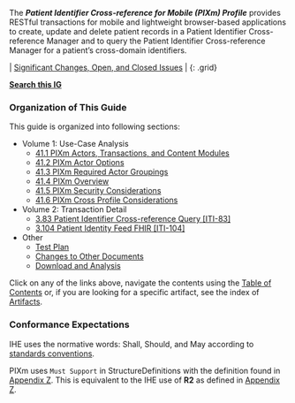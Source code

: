 
<!-- ## Patient Identifier Cross-referencing for mobile Profile (PIXm)  -->

The ***Patient Identifier Cross-reference for Mobile (PIXm) Profile*** provides RESTful transactions for mobile and lightweight browser-based applications to create, update and delete patient records in a Patient Identifier Cross-reference Manager and to query the Patient Identifier Cross-reference Manager for a patient’s cross-domain identifiers.

<div markdown="1" class="stu-note">

| [Significant Changes, Open, and Closed Issues](a_issues.html) |
{: .grid}

**[Search this IG](https://www.google.com/search?q=site%3Ahttps%3A%2F%2Fprofiles.ihe.net%2FITI%2FPIXm)**

</div>

### Organization of This Guide
This guide is organized into following sections:

- Volume 1: Use-Case Analysis
  - [41.1 PIXm Actors, Transactions, and Content Modules](volume-1.html#1411-pixm-actors-transactions-and-content-modules)
  - [41.2 PIXm Actor Options](volume-1.html#1412-pixm-actor-options)
  - [41.3 PIXm Required Actor Groupings](volume-1.html#1413-pixm-required-actor-groupings)
  - [41.4 PIXm Overview](volume-1.html#1414-pixm-overview)
  - [41.5 PIXm Security Considerations](volume-1.html#1415-pixm-security-considerations)
  - [41.6 PIXm Cross Profile Considerations](volume-1.html#1416-pixm-cross-profile-considerations)
- Volume 2: Transaction Detail
  - [3.83 Patient Identifier Cross-reference Query [ITI-83]](ITI-83.html)
  - [3.104 Patient Identity Feed FHIR [ITI-104]](ITI-104.html)
- Other
  - [Test Plan](5_testplan.html)
  - [Changes to Other Documents](other.html)
  - [Download and Analysis](download.html)

Click on any of the links above, navigate the contents using the [Table of Contents](toc.html) or, if you are looking for a specific artifact, see the index of [Artifacts](artifacts.html).

### Conformance Expectations

IHE uses the normative words: Shall, Should, and May according to [standards conventions](https://profiles.ihe.net/GeneralIntro/ch-E.html).

PIXm uses `Must Support` in StructureDefinitions with the definition found in [Appendix Z](https://profiles.ihe.net/ITI/TF/Volume2/ch-Z.html#z.10-profiling-conventions-for-constraints-on-fhir). This is equivalent to the IHE use of **R2** as defined in [Appendix Z](https://profiles.ihe.net/ITI/TF/Volume2/ch-Z.html#z.10-profiling-conventions-for-constraints-on-fhir).
